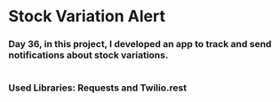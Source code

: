 # Stock Variation Alert

### Day 36, in this project, I developed an app to track and send notifications about stock variations.
#
### Used Libraries: Requests and Twilio.rest
